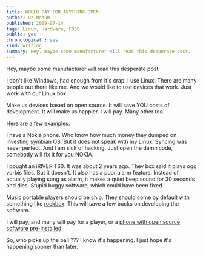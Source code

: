 ```yaml
---
title: WOULD PAY FOR ANYTHING OPEN
author: Oz Nahum
published: 2009-07-14
tags: Linux, Hardware, FOSS
public: yes
chronological : yes
kind: writing 
summary: Hey, maybe some manufacturer will read this desperate post.
---
```


Hey, maybe some manufacturer will read this desperate post.

I don't like Windows, had enough from it's crap. I use Linux. There are many people out there like me. And we would like to use devices that work. Just work with our Linux box.

Make us devices based on open source. It will save YOU costs of development. It will make us happier. I will pay. Many other too.

Here are a few examples:

I have a Nokia phone. Who know how much money they dumped on investing symbian OS. But it does not speak with my Linux. Syncing was never perfect. And I am sick of hacking. Just open the damn code, somebody will fix it for you NOKIA.

I bought an iRIVER T60. It was about 2 years ago. They box said it plays ogg vorbis files. But it doesn't. It also has a poor alarm feature. Instead of actually playing song as alarm, it makes a quiet beep sound for 30 seconds and dies.
Stupid buggy software, which could have been fixed.

Music portable players should be chip. They should come by default with something like  [rockbox](http://www.rockbox.org). This will save a few bucks on developing the software.

I will pay, and many will pay for a player, or a [phone with open source software pre-installed](http://www.openmoko.com).

So, who picks up the ball ??? I know it's happening. I just hope it's happening sooner than later.
